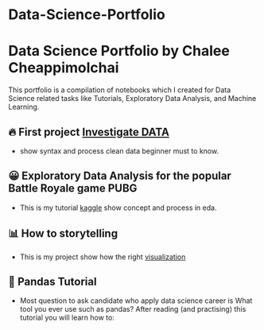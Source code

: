 # Data-Science-Portfolio
# Data Science Portfolio by Chalee Cheappimolchai

This portfolio is a compilation of notebooks which I created for Data Science related tasks like Tutorials, Exploratory Data Analysis, and Machine Learning.

## 🔥 First project [Investigate DATA](https://github.com/chaleedata/Investigate-Gun-dataset)

- show syntax and process clean data beginner must to know.


## 😀 Exploratory Data Analysis for the popular Battle Royale game PUBG

- This is my tutorial [kaggle](https://www.kaggle.com/chaleecheappimolchai/the-art-of-eda) show concept and process in eda.


## 📊  How to storytelling 
- This is my project show how the right [visualization](https://github.com/chaleedata/Analysis-Spotify-Trend-by-Lee_pg) 

## 📙  Pandas Tutorial
- Most question to ask candidate who apply data science career is What tool you ever use such as pandas?
After reading (and practising) this tutorial you will learn how to:



